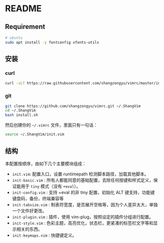 # README

## Requirement

```sh
# ubuntu
sudo apt install -y fontconfig xfonts-utils
```


## 安装

### curl

```sh
curl -sLf https://raw.githubusercontent.com/shangzongyu/vimrc/master/install.sh | bash
```

### git

```sh
git clone https://github.com/shangzongyu/vimrc.git ~/.ShangVim
cd ~/.ShangVim
bash install.sh
```

然后创建你的 `~/.vimrc` 文件，里面只有一句话：

 ```sh
source ~/.ShangVim/init.vim
```

## 结构

本配置按顺序，由如下几个主要模块组成：

* `init.vim`: 配置入口，设置 runtimepath 检测脚本路径，加载其他脚本。
* `init-basic.vim` : 所有人都能同意的基础配置，去除任何按键和样式定义，保证能用于 `tiny` 模式（没有 `+eval`）。
* `init-config.vim` : 支持 +eval 的非 tiny 配置，初始化 ALT 键支持，功能键键盘码，备份，终端兼容等
* `init-tabsize.vim` : 制表符宽度，是否展开空格等，因为个人差异太大，单独一个文件好更改。
* `init-plugin.vim` : 插件，使用 vim-plug，按照设定的插件分组进行配置。
* `init-style.vim` : 色彩主题，高亮优化，状态栏，更紧凑的标签栏文字等和显示相关的东西。
* `init-keymaps.vim` : 快捷键定义。
